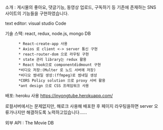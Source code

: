 소개 : 게시물의 좋아요, 댓글기능, 동영상 업로드, 구독하기 등 기존에 존재하는 SNS 사이트의 기능들을 구현하였습니다.

text editor: visual studio Code

기술 스택: react, redux, node.js, mongo DB

          * React-create-app 사용
          * Axios 로 client <-> server 통신 구현
          * react-router-dom 으로 라우팅 구현
          * state 관리 library는 redux 활용
          * React hook으로 componentdidmount 구현
          *비디오 저장:(Multer 로 노드 서버에 저장)
          *비디오 썸네일 생성:(ffmpeg)로 썸네일 생성
          *CORS Policy solution 으로 proxy 서버 활용
          *ant design 으로 CSS 프레임워크 사용
          
배포: heroku 사용 
https://inyongtube.herokuapp.com/   

로컬서버에서는 문제없지만, 해로크 사용해 배포한 후 페이지 라우팅을하면 server 오류가나지만 해결하도록 노력하고있습니다......

외부 API : The Movie DB
